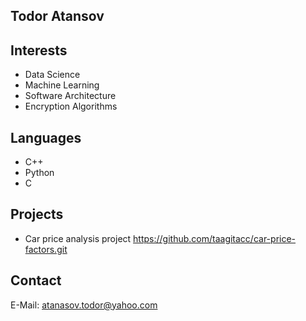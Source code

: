 ## Todor Atansov

## Interests
- Data Science 
- Machine Learning
- Software Architecture
- Encryption Algorithms

## Languages
- C++
- Python
- C

## Projects
- Car price analysis project https://github.com/taagitacc/car-price-factors.git

## Contact
E-Mail: atanasov.todor@yahoo.com
<!---
taagitacc/taagitacc is a ✨ special ✨ repository because its `README.md` (this file) appears on your GitHub profile.
You can click the Preview link to take a look at your changes.
--->
